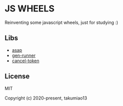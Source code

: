 JS WHEELS
=========

Reinventing some javascript wheels, just for studying :)

## Libs

- [asap](https://github.com/takumiao13/js-wheels/tree/master/packages/asap)
- [gen-runner](https://github.com/takumiao13/js-wheels/tree/master/packages/gen-runner)
- [cancel-token](https://github.com/takumiao13/js-wheels/tree/master/packages/cancel-token)


## License

MIT

Copyright (c) 2020-present, takumiao13